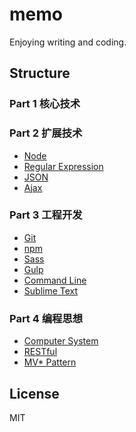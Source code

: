 # memo
Enjoying writing and coding.

## Structure

### Part 1 核心技术

### Part 2 扩展技术
- [Node](article/Node.md)
- [Regular Expression](article/RegularExpression.md)
- [JSON](article/JSON.md)
- [Ajax](article/Ajax.md)

### Part 3 工程开发
- [Git](article/Git.md)
- [npm](article/npm.md)
- [Sass](article/Sass.md)
- [Gulp](article/Gulp.md)
- [Command Line](article/CommandLine.md)
- [Sublime Text](article/SublimeText.md)

### Part 4 编程思想
- [Computer System](article/ComputerSystem.md)
- [RESTful](article/RESTful.md)
- [MV* Pattern](article/MV*Pattern.md)

## License
MIT
